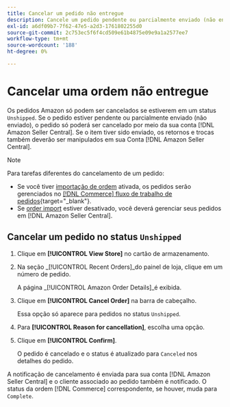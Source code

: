 ```yaml
---
title: Cancelar um pedido não entregue
description: Cancele um pedido pendente ou parcialmente enviado (não enviado) por meio da conta Amazon [!DNL Seller Central] .
exl-id: a6df09b7-7f62-47e5-a2d3-1761802255d0
source-git-commit: 2c753ec5f6f4cd509e61b4875e09e9a1a2577ee7
workflow-type: tm+mt
source-wordcount: '188'
ht-degree: 0%

---
```


# Cancelar uma ordem não entregue

Os pedidos Amazon só podem ser cancelados se estiverem em um status `Unshipped`. Se o pedido estiver pendente ou parcialmente enviado (não enviado), o pedido só poderá ser cancelado por meio da sua conta [!DNL Amazon Seller Central]. Se o item tiver sido enviado, os retornos e trocas também deverão ser manipulados em sua Conta [!DNL Amazon Seller Central].

>[!NOTE]
>
>Para tarefas diferentes do cancelamento de um pedido:
>
>- Se você tiver [importação de ordem](./order-settings.md) ativada, os pedidos serão gerenciados no [[!DNL Commerce] fluxo de trabalho de pedidos](https://docs.magento.com/user-guide/sales/orders.html){target=&quot;_blank&quot;}.
>- Se [order import](./order-settings.md) estiver desativado, você deverá gerenciar seus pedidos em [!DNL Amazon Seller Central].


## Cancelar um pedido no status `Unshipped`

1. Clique em **[!UICONTROL View Store]** no cartão de armazenamento.

1. Na seção _[!UICONTROL Recent Orders]_do painel de loja, clique em um número de pedido.

   A página _[!UICONTROL Amazon Order Details]_é exibida.

1. Clique em **[!UICONTROL Cancel Order]** na barra de cabeçalho.

   Essa opção só aparece para pedidos no status `Unshipped`.

1. Para **[!UICONTROL Reason for cancellation]**, escolha uma opção.

1. Clique em **[!UICONTROL Confirm]**.

   O pedido é cancelado e o status é atualizado para `Canceled` nos detalhes do pedido.

A notificação de cancelamento é enviada para sua conta [!DNL Amazon Seller Central] e o cliente associado ao pedido também é notificado. O status da ordem [!DNL Commerce] correspondente, se houver, muda para `Complete`.

